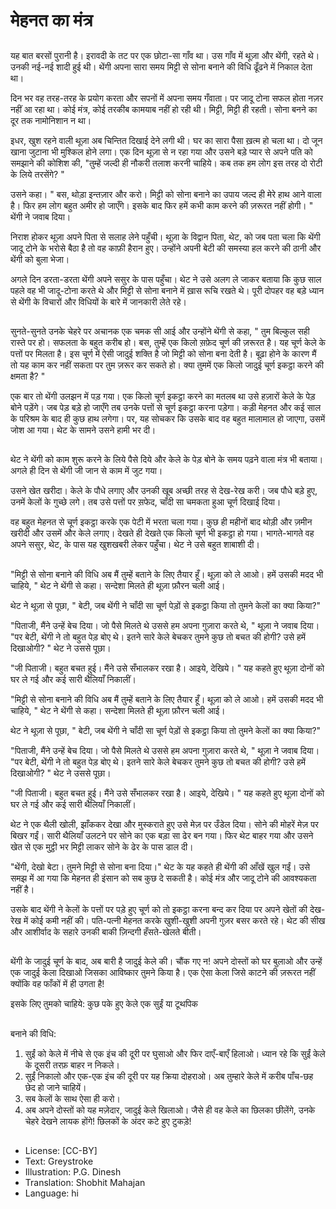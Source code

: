 # मेहनत का मंत्र

##
यह बात बरसों पुरानी है। इरावदी के तट पर एक छोटा-सा गाँव था। उस गाँव में थूज़ा और थेंगी, रहते थे। उनकी नई-नई शादी हुई थी। थेंगी अपना सारा समय मिट्टी से सोना बनाने की विधि ढूँढने में निकाल देता था।

दिन भर वह तरह-तरह के प्रयोग करता और सपनों में अपना समय गँवाता। पर जादू टोना सफल होता नज़र नहीं आ रहा था। कोई मंत्र, कोई तरकीब कामयाब नहीं हो रही थी। मिट्टी, मिट्टी ही रहती। सोना बनने का दूर तक नामोनिशान न था।

इधर, खुश रहने वाली थूज़ा अब चिन्तित दिखाई देने लगी थी। घर का सारा पैसा ख़त्म हो चला था। दो जून खाना जुटाना भी मुश्किल होने लगा। एक दिन थूज़ा से न रहा गया और उसने बड़े प्यार से अपने पति को समझाने की कोशिश की,   "तुम्हें जल्दी ही नौकरी तलाश करनी चाहिये। कब तक हम लोग इस तरह दो रोटी के लिये तरसेंगे?  "

उसने कहा। "  बस, थोड़ा इन्तज़ार और करो। मिट्टी को सोना बनाने का उपाय जल्द ही मेरे हाथ आने वाला है। फिर हम लोग बहुत अमीर हो जाएँगे। इसके बाद फिर हमें कभी काम करने की ज़रूरत नहीं होगी।  " थेंगी ने जवाब दिया।

निराश होकर थूज़ा अपने पिता से सलाह लेने पहुँची। थूज़ा के विद्वान पिता, थेट, को जब पता चला कि थेंगी जादू टोने के भरोसे बैठा है तो वह काफ़ी हैरान हुए।  उन्होंने अपनी बेटी की समस्या हल करने की ठानी और थेंगी को बुला भेजा।

अगले दिन डरता-डरता थेंगी अपने ससुर के पास पहुँचा। थेट ने उसे अलग ले जाकर बताया कि कुछ साल पहले वह भी जादू-टोना करते थे और मिट्टी से सोना बनाने में ख़ास रूचि रखते थे। पूरी दोपहर वह बड़े ध्यान से थेंगी के विचारों और विधियों के बारे में जानकारी लेते रहे।

##
सुनते-सुनते उनके चेहरे पर अचानक एक चमक सी आई और उन्होंने थेंगी से कहा, "  तुम बिल्कुल सही रास्ते पर हो। सफलता के बहुत करीब हो। बस, तुम्हें एक किलो स़फ़ेद चूर्ण की ज़रूरत है। यह चूर्ण केले के पत्तों पर मिलता है। इस चूर्ण में ऐसी जादुई शक्ति है जो मिट्टी को सोना बना देती है। बूढ़ा होने के कारण मैं तो यह काम कर नहीं सकता पर तुम ज़रूर कर सकते हो। क्या तुममें एक किलो जादुई चूर्ण इकट्ठा करने की क्षमता है?  "

एक बार तो थेंगी उलझन में पड़ गया। एक किलो चूर्ण इकट्ठा करने का मतलब था उसे हज़ारों केले के पेड़ बोने पड़ेंगे। जब पेड़ बड़े हो जाएँगे तब उनके पत्तों से चूर्ण इकट्ठा करना पड़ेगा। कड़ी मेहनत और कई साल के परिश्रम के बाद ही कुछ हाथ लगेगा। पर, यह सोचकर कि उसके बाद वह बहुत मालामाल हो जाएगा, उसमें जोश आ गया। थेट के सामने उसने हामी भर दी।

##
थेट ने थेंगी को काम शुरू करने के लिये पैसे दिये और केले के पेड़ बोने के समय पढ़ने वाला मंत्र भी बताया।अगले ही दिन से थेंगी जी जान से काम में जुट गया।

उसने खेत खरीदा। केले के पौधे लगाए और उनकी खूब अच्छी तरह से देख-रेख करी। जब पौधे बड़े हुए, उनमें केलों के गुच्छे लगे। तब उसे पत्तों पर स़फेद, चाँदी सा चमकता हुआ चूर्ण दिखाई दिया।

वह बहुत मेहनत से चूर्ण इकट्ठा करके एक पेटी में भरता चला गया। कुछ ही महीनों बाद थोड़ी और ज़मीन खरीदी और उसमें और केले लगाए। देखते ही देखते एक किलो चूर्ण भी इकट्ठा हो गया। भागते-भागते वह अपने ससुर, थेट, के पास यह खुशखबरी लेकर पहुँचा। थेट ने उसे बहुत शाबाशी दी।

##
"मिट्टी से सोना बनाने की विधि अब मैं तुम्हें बताने के लिए तैयार हूँ। थूज़ा को ले आओ। हमें उसकी मदद भी चाहिये,  " थेट ने थेंगी से कहा। सन्देशा मिलते ही थूज़ा फ़ौरन चली आई।

थेट ने थूज़ा से पूछा, "  बेटी, जब थेंगी ने चाँदी सा चूर्ण पेड़ों से इकट्ठा किया तो तुमने केलों का क्या किया?"  

"पिताजी, मैंने उन्हें बेच दिया। जो पैसे मिलते थे उससे हम अपना गुज़ारा करते थे,  " थूज़ा ने जवाब दिया।
"पर बेटी, थेंगी ने तो बहुत पेड़ बोए थे। इतने सारे केले बेचकर तुमने कुछ तो बचत की होगी?
उसे हमें दिखाओगी?  " थेट ने उससे पूछा।

"जी पिताजी। बहुत बचत हुई। मैंने उसे सँभालकर रखा है। आइये, देखिये।  " यह कहते हुए थूज़ा दोनों को घर ले गई और कई सारी थैलियाँ निकालीं।

"मिट्टी से सोना बनाने की विधि अब मैं तुम्हें बताने के लिए तैयार हूँ। थूज़ा को ले आओ। हमें उसकी मदद भी चाहिये,  " थेट ने थेंगी से कहा। सन्देशा मिलते ही थूज़ा फ़ौरन चली आई।

थेट ने थूज़ा से पूछा, "  बेटी, जब थेंगी ने चाँदी सा चूर्ण पेड़ों से इकट्ठा किया तो तुमने केलों का क्या किया?"  

"पिताजी, मैंने उन्हें बेच दिया। जो पैसे मिलते थे उससे हम अपना गुज़ारा करते थे,  " थूज़ा ने जवाब दिया।
"पर बेटी, थेंगी ने तो बहुत पेड़ बोए थे। इतने सारे केले बेचकर तुमने कुछ तो बचत की होगी?
उसे हमें दिखाओगी?  " थेट ने उससे पूछा।

"जी पिताजी। बहुत बचत हुई। मैंने उसे सँभालकर रखा है। आइये, देखिये।  " यह कहते हुए थूज़ा दोनों को घर ले गई और कई सारी थैलियाँ निकालीं।

थेट ने एक थैली खोली, झाँककर देखा और मुस्कराते हुए उसे मेज़ पर उँडेल दिया। सोने की मोहरें मेज़ पर बिखर गईं। सारी थैलियाँ उलटने पर सोने का एक बड़ा सा ढेर बन गया। फिर थेट बाहर गया और उसने खेत से एक मुट्ठी भर मिट्टी लाकर सोने के ढेर के पास डाल दी।

"थेंगी, देखो बेटा। तुमने मिट्टी से सोना बना दिया।"   थेट के यह कहते ही थेंगी की आँखें खुल गईं। उसे समझ में आ गया कि मेहनत ही इंसान को सब कुछ दे सकती है। कोई मंत्र और जादू टोने की आवश्यकता नहीं है।

उसके बाद थेंगी ने केलों के पत्तों पर पड़े हुए चूर्ण को तो इकट्ठा करना बन्द कर दिया पर अपने खेतों की देख-रेख में कोई कमी नहीं की। पति-पत्नी मेहनत करके खुशी-खुशी अपनी गुज़र बसर करते रहे। थेट की सीख और आशीर्वाद के सहारे उनकी बाकी ज़िन्दगी हँसते-खेलते बीती।

##
थेंगी के जादुई चूर्ण के बाद, अब बारी है जादुई केले की। चौंक गए न! अपने दोस्तों को घर बुलाओ और उन्हें एक जादुई केला दिखाओ जिसका आविष्कार तुमने किया है। एक ऐसा केला जिसे काटने की ज़रूरत नहीं क्योंकि वह फाँकों में ही उगता है!

इसके लिए तुमको चाहिये:
कुछ पके हुए केले
एक सुईं या  टूथपिक 

##
बनाने की विधि:

1. सुईं को केले में नीचे से एक इंच की दूरी पर घुसाओ और फिर दाएँ-बाएँ हिलाओ। ध्यान रहे कि सुईं केले के दूसरी तरफ़ बाहर न निकले।
2. सुईं निकालो और एक-एक इंच की दूरी पर यह क्रिया दोहराओ। अब तुम्हारे केले में करीब पाँच-छह छेद हो जाने चाहियें।
3. सब केलों के साथ ऐसा ही करो।
4. अब अपने दोस्तों को यह मज़ेदार, जादुई केले खिलाओ। जैसे ही वह केले का छिलका छीलेंगे, उनके चेहरे देखने लायक होंगे! छिलकों के अंदर कटे हुए टुकड़े!

##
* License: [CC-BY]
* Text: Greystroke
* Illustration: P.G. Dinesh
* Translation: Shobhit Mahajan
* Language: hi
